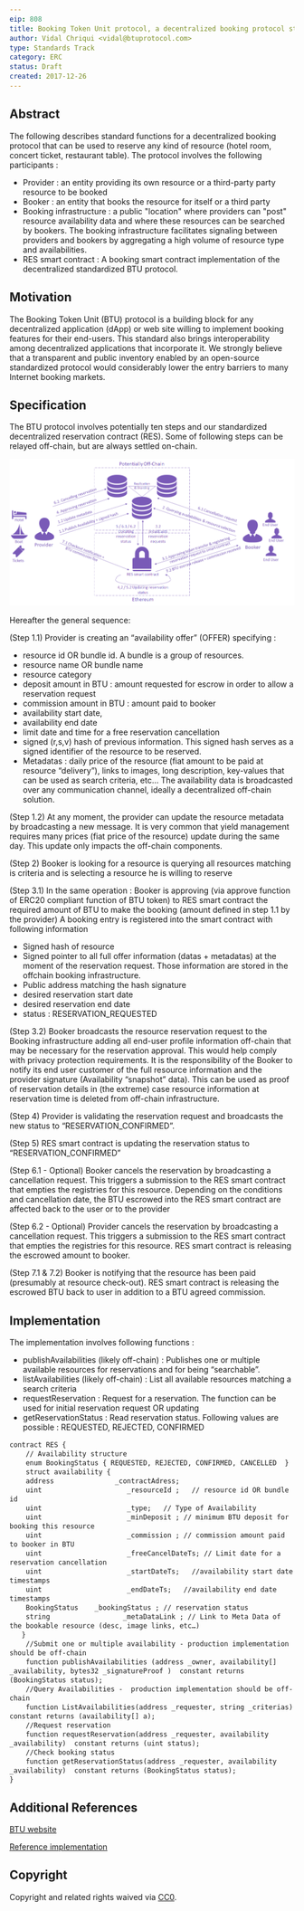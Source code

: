 ```yaml
---
eip: 808
title: Booking Token Unit protocol, a decentralized booking protocol standard
author: Vidal Chriqui <vidal@btuprotocol.com>
type: Standards Track
category: ERC
status: Draft
created: 2017-12-26
---
```


## Abstract

The following describes standard functions for a decentralized booking protocol that can be used to reserve any kind of resource (hotel room, concert ticket, restaurant table).
The protocol involves the following participants :

- Provider : an entity providing its own resource or a third-party party resource to be booked
- Booker : an entity that books the resource for itself or a third party
- Booking infrastructure : a public "location" where providers can "post" resource availability data and where these resources can be searched by bookers. The booking infrastructure facilitates signaling between providers and bookers by aggregating a high volume of resource type and availabilities.
- RES smart contract : A booking smart contract implementation of the decentralized standardized BTU protocol.

## Motivation

The Booking Token Unit (BTU) protocol is a building block for any decentralized application (dApp) or web site willing to implement booking features for their end-users.
This standard also brings interoperability among decentralized applications that incorporate it.
We strongly believe that a transparent and public inventory enabled by an open-source standardized protocol would considerably lower the entry barriers to many Internet booking markets.

## Specification

The BTU protocol involves potentially ten steps and our standardized decentralized reservation contract (RES). Some of following steps can be relayed off-chain, but are always settled on-chain.

<img src="https://raw.githubusercontent.com/appyhour770/image-808/master/protocol-steps.png">

Hereafter the general sequence:

(Step 1.1) Provider is creating an “availability offer” (OFFER) specifying :

* resource id OR bundle id. A bundle is a group of resources.
* resource name OR bundle name
* resource category
* deposit amount in BTU : amount requested for escrow in order to allow a reservation request
* commission amount in BTU : amount paid to booker
* availability start date,
* availability end date
* limit date and time for a free reservation cancellation
* signed (r,s,v) hash of previous information. This signed hash serves as a signed identifier of the resource to be reserved.
* Metadatas : daily price of the resource (fiat amount to be paid at resource “delivery”), links to images, long description, key-values that can be used as search criteria, etc...
The availability data is broadcasted over any communication channel, ideally a decentralized off-chain solution.

(Step 1.2) At any moment, the provider can update the resource metadata by broadcasting a new message.
It is very common that yield management requires many prices (fiat price of the resource) update during the same day. This update only impacts the off-chain components.

(Step 2) Booker is looking for a resource is querying all resources matching is criteria and is selecting a resource he is willing to reserve

(Step 3.1) In the same operation :
Booker is approving (via approve function of ERC20 compliant function of BTU token) to RES smart contract the required amount of BTU to make the booking (amount defined in step 1.1 by the provider)
A booking entry is registered into the smart contract with following information

* Signed hash of resource
* Signed pointer to all full offer information (datas + metadatas) at the moment of the reservation request. Those information are stored in the offchain booking infrastructure.
* Public address matching the hash signature
* desired reservation start date
* desired reservation end date
* status : RESERVATION_REQUESTED

(Step 3.2) Booker broadcasts the resource reservation request to the Booking infrastructure adding all end-user profile information off-chain that may be necessary for the reservation approval. This would help comply with privacy protection requirements.
It is the responsibility of the Booker to notify its end user customer of the full resource information and the provider signature (Availability “snapshot” data). This can be used as proof of reservation details in (the extreme) case resource information at reservation time is deleted from off-chain infrastructure.

(Step 4) Provider is validating the reservation request and broadcasts the new status to “RESERVATION_CONFIRMED”.

(Step 5) RES smart contract is updating the reservation status to “RESERVATION_CONFIRMED”

(Step 6.1 - Optional) Booker cancels the reservation by broadcasting a cancellation request. This triggers a submission to the RES smart contract that empties the registries for this resource.
Depending on the conditions and cancellation date, the BTU escrowed into the RES smart contract are affected back to the user or to the provider

(Step 6.2 - Optional) Provider cancels the reservation by broadcasting a cancellation request. This triggers a submission to the RES smart contract that empties the registries for this resource. RES smart contract is releasing the escrowed amount to booker.

(Step 7.1 & 7.2) Booker is notifying that the resource has been paid (presumably at resource check-out). RES smart contract is releasing the escrowed BTU back to user in addition to a BTU agreed commission.

## Implementation

The implementation involves following functions :

- publishAvailabilities (likely off-chain) : Publishes one or multiple available resources for reservations and for being “searchable”.
- listAvailabilities (likely off-chain) : List all available resources matching a search criteria
- requestReservation : Request for a reservation. The function can be used for initial reservation request OR updating
- getReservationStatus : Read reservation status. Following values are possible : REQUESTED, REJECTED, CONFIRMED


```
contract RES {
    // Availability structure
    enum BookingStatus { REQUESTED, REJECTED, CONFIRMED, CANCELLED  }
    struct availability {
	address               _contractAdress;
	uint                     _resourceId ;   // resource id OR bundle id
	uint                     _type;   // Type of Availability
	uint                     _minDeposit ; // minimum BTU deposit for booking this resource
	uint                     _commission ; // commission amount paid to booker in BTU
	uint                     _freeCancelDateTs; // Limit date for a reservation cancellation
	uint                     _startDateTs;   //availability start date timestamps
	uint                     _endDateTs;   //availability end date timestamps
	BookingStatus    _bookingStatus ; // reservation status
	string                  _metaDataLink ; // Link to Meta Data of the bookable resource (desc, image links, etc…)
   }
    //Submit one or multiple availability - production implementation should be off-chain
    function publishAvailabilities (address _owner, availability[] _availability, bytes32 _signatureProof )  constant returns (BookingStatus status);
    //Query Availabilities -  production implementation should be off-chain
    function ListAvailabilities(address _requester, string _criterias)  constant returns (availability[] a);
    //Request reservation
    function requestReservation(address _requester, availability _availability)  constant returns (uint status);
    //Check booking status
    function getReservationStatus(address _requester, availability _availability)  constant returns (BookingStatus status);
}
```

## Additional References

[BTU website](http://www.btuprotocol.com)

[Reference implementation](https://github.com/btuprotocol/btuprotocol-implementation-earth)


## Copyright

Copyright and related rights waived via [CC0](https://creativecommons.org/publicdomain/zero/1.0/).
